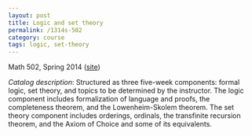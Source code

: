 ```yaml
---
layout: post
title: Logic and set theory
permalink: /1314s-502
category: course
tags: logic, set-theory
---
```


Math 502, Spring 2014 ([site](http://math.boisestate.edu/m502))<!--more-->

*Catalog description*: Structured as three five-week components: formal logic, set theory, and topics to be determined by the instructor. The logic component includes formalization of language and proofs, the completeness theorem, and the Lowenheim-Skolem theorem. The set theory component includes orderings, ordinals, the transfinite recursion theorem, and the Axiom of Choice and some of its equivalents.
